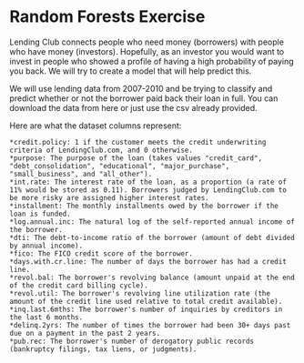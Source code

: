 # Random Forests Exercise

Lending Club connects people who need money (borrowers) with people who have money (investors). Hopefully, as an investor you would want to invest in people who showed a profile of having a high probability of paying you back. We will try to create a model that will help predict this.

We will use lending data from 2007-2010 and be trying to classify and predict whether or not the borrower paid back their loan in full. You can download the data from here or just use the csv already provided. 

Here are what the dataset columns represent:

    *credit.policy: 1 if the customer meets the credit underwriting criteria of LendingClub.com, and 0 otherwise.
    *purpose: The purpose of the loan (takes values "credit_card", "debt_consolidation", "educational", "major_purchase", "small_business", and "all_other").
    *int.rate: The interest rate of the loan, as a proportion (a rate of 11% would be stored as 0.11). Borrowers judged by LendingClub.com to be more risky are assigned higher interest rates.
    *installment: The monthly installments owed by the borrower if the loan is funded.
    *log.annual.inc: The natural log of the self-reported annual income of the borrower.
    *dti: The debt-to-income ratio of the borrower (amount of debt divided by annual income).
    *fico: The FICO credit score of the borrower.
    *days.with.cr.line: The number of days the borrower has had a credit line.
    *revol.bal: The borrower's revolving balance (amount unpaid at the end of the credit card billing cycle).
    *revol.util: The borrower's revolving line utilization rate (the amount of the credit line used relative to total credit available).
    *inq.last.6mths: The borrower's number of inquiries by creditors in the last 6 months.
    *delinq.2yrs: The number of times the borrower had been 30+ days past due on a payment in the past 2 years.
    *pub.rec: The borrower's number of derogatory public records (bankruptcy filings, tax liens, or judgments).

